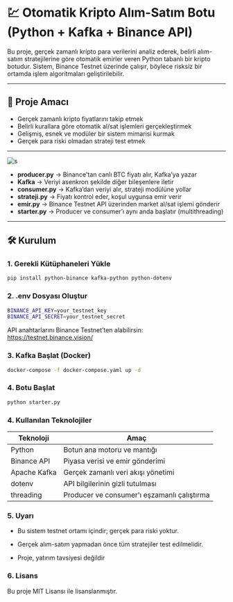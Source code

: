 # 💹 Otomatik Kripto Alım-Satım Botu (Python + Kafka + Binance API)

Bu proje, gerçek zamanlı kripto para verilerini analiz ederek, belirli alım-satım stratejilerine göre otomatik emirler veren Python tabanlı bir kripto botudur. Sistem, Binance Testnet üzerinde çalışır, böylece risksiz bir ortamda işlem algoritmaları geliştirilebilir.

---

## 🎯 Proje Amacı

- Gerçek zamanlı kripto fiyatlarını takip etmek  
- Belirli kurallara göre otomatik al/sat işlemleri gerçekleştirmek  
- Gelişmiş, esnek ve modüler bir sistem mimarisi kurmak  
- Gerçek para riski olmadan strateji test etmek

---

![s](https://github.com/user-attachments/assets/f96af9d5-bc28-495f-bb2d-739f9e30add0)


- **producer.py** → Binance'tan canlı BTC fiyatı alır, Kafka’ya yazar  
- **Kafka** → Veriyi asenkron şekilde diğer bileşenlere iletir  
- **consumer.py** → Kafka’dan veriyi alır, strateji modülüne yollar  
- **strateji.py** → Fiyatı kontrol eder, koşul uygunsa emir verir  
- **emir.py** → Binance Testnet API üzerinden market al/sat işlemi gönderir  
- **starter.py** → Producer ve consumer’ı aynı anda başlatır (multithreading)


---

## 🛠️ Kurulum

### 1. Gerekli Kütüphaneleri Yükle

```bash
pip install python-binance kafka-python python-dotenv
```
### 2. .env Dosyası Oluştur

```bash
BINANCE_API_KEY=your_testnet_key
BINANCE_API_SECRET=your_testnet_secret
```
API anahtarlarını Binance Testnet’ten alabilirsin: https://testnet.binance.vision/


### 3. Kafka Başlat (Docker)

```bash
docker-compose -f docker-compose.yaml up -d
```

### 4. Botu Başlat


```bash
python starter.py
```


### 4. Kullanılan Teknolojiler

| Teknoloji    | Amaç                                        |
| ------------ | ------------------------------------------- |
| Python       | Botun ana motoru ve mantığı                 |
| Binance API  | Piyasa verisi ve emir gönderimi             |
| Apache Kafka | Gerçek zamanlı veri akışı yönetimi          |
| dotenv       | API bilgilerinin gizli tutulması            |
| threading    | Producer ve consumer'ı eşzamanlı çalıştırma |

### 5. Uyarı
- Bu sistem testnet ortamı içindir; gerçek para riski yoktur.

- Gerçek alım-satım yapmadan önce tüm stratejiler test edilmelidir.

- Proje, yatırım tavsiyesi değildir

### 6. Lisans
Bu proje MIT Lisansı ile lisanslanmıştır.








